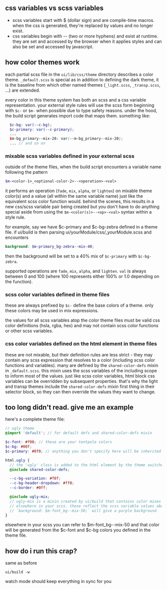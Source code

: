 ## css variables vs scss variables

- scss variables start with $ (dollar sign) and are compile-time macros. when the css is
  generated, they're replaced by values and no longer exist.
- css variables begin with -- (two or more hyphens) and exist at runtime. they are set
  and accessed by the browser when it applies styles and can also be set and accessed by javascript.

## how color themes work

each partial scss file in the `ui/lib/css/theme` directory describes a color theme.
`_default.scss` is special as in addition to defining the dark theme, it is the baseline
from which other named themes (`_light.scss`, `_transp.scss`, ...) are extended.

every color in this theme system has both an scss and a css variable representation. your external
style rules will use the scss form beginning with `$c-` or `$m-` when possible due to
type safety reasons. under the hood, the build script generates import code that maps them.
something like:

```scss
  $c-bg: var(--c-bg);
  $c-primary: var(--c-primary);
  ...
  $m-bg_primary--mix-20: var(--m-bg_primary--mix-20);
  ... // and so on
```

### mixable scss variables defined in your external scss

outside of the theme files, when the build script encounters a variable name following the pattern

```scss
$m-<color-1>_<optional-color-2>--<operation>-<val>
```

it performs an operation (`fade`, `mix`, `alpha`, or `lighten`) on mixable theme color(s)
and a value (all within the same variable name) just like the equivalent scss color function would.
behind the scenes, this results in a new css/scss variable pair being created but
you don't have to do anything special aside from using the `$m-<color(s)>--<op>-<val>` syntax within a style rule.

for example, say we have $c-primary and $c-bg-zebra defined in a theme file. if ui/build is then
parsing ui/yourModule/css/_yourModule.scss and encounters

```scss
background: $m-primary_bg-zebra--mix-40;
```

then the background will be set to a 40% mix of `$c-primary` with `$c-bg-zebra`.

supported operations are `fade`, `mix`, `alpha`, and `lighten`. `val` is always between
0 and 100 (where 100 represents either 100% or 1.0 depending on the function).

### scss color variables defined in theme files

these are always prefixed by `$c-` define the base colors of a theme. only these colors may be used
in mix expressions.

the values for all scss variables atop the color theme files must be valid css color
definitions (hsla, rgba, hex) and may not contain scss color functions or other scss variables.

### css color variables defined on the html element in theme files

these are not mixable, but their definition rules are less strict - they
may contain any scss expression that resolves to a color (including scss color functions and variables).
many are defined by the `shared-color-defs` mixin in `_default.scss`.
this mixin uses the scss variables of the including scope to inform most of the values.
just like scss color variables, html block css variables can be
overridden by subsequent properties. that's why the light and transp themes include
the `shared-color-defs` mixin first thing in their selector block, so they can then
override the values they want to change.

## too long didn't read. give me an example

here's a complete theme file:

```scss
// ugly theme
@import 'default'; // for default defs and shared-color-defs mixin

$c-font: #f00; // these are your tentpole colors
$c-bg: #00f;
$c-primary: #0f0; // anything you don't specify here will be inherited from default

html.ugly {
  // the 'ugly' class is added to the html element by the theme switcher
  @include shared-color-defs;

  --c-bg-variation: #f0f;
  --c-bg-header-dropdown: #ff0;
  --c-border: #0ff;

  @include ugly-mix;
  // ugly-mix is a mixin created by ui/build that contains color mixes specified
  // elsewhere in your scss. these reflect the scss variable values above, so
  // `background: $m-font_bg--mix-50;` will give a purple background
}
```

elsewhere in your scss you can refer to $m-font_bg--mix-50 and that color will be generated
from the $c-font and $c-bg colors you defined in the theme file.

## how do i run this crap?

same as before

```
ui/build -w
```

watch mode should keep everything in sync for you
